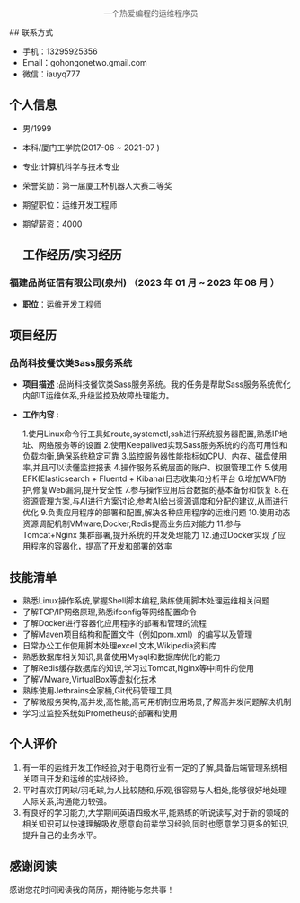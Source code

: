 <p style="text-align:center;color:rgb(93,93,93)">一个热爱编程的运维程序员 </p>
##   联系方式

- 手机：13295925356
- Email：gohongonetwo.gmail.com
- 微信：iauyq777

## 个人信息

- 男/1999
- 本科/厦门工学院(2017-06 ~ 2021-07 )
-  专业:计算机科学与技术专业
-  荣誉奖励：第一届厦工杯机器人大赛二等奖
- 期望职位：运维开发工程师
- 期望薪资：4000

  ## 工作经历/实习经历

### 福建品尚征信有限公司(泉州) （2023 年 01 月 ~ 2023 年 08 月 ）

- **职位**：运维开发工程师

## 项目经历

### 品尚科技餐饮类Sass服务系统

- **项目描述** :品尚科技餐饮类Sass服务系统。我的任务是帮助Sass服务系统优化内部IT运维体系,升级监控及故障处理能力。

- **工作内容** :

  1.使用Linux命令行工具如route,systemctl,ssh进行系统服务器配置,熟悉IP地址、网络服务等的设置
  2.使用Keepalived实现Sass服务系统的的高可用性和负载均衡,确保系统稳定可靠
  3.监控服务器性能指标如CPU、内存、磁盘使用率,并且可以读懂监控报表
  4.操作服务系统层面的账户、权限管理工作
  5.使用EFK(Elasticsearch + Fluentd + Kibana)日志收集和分析平台
  6.增加WAF防护,修复Web漏洞,提升安全性 
  7.参与操作应用后台数据的基本备份和恢复 
  8.在资源管理方案,与AI进行方案讨论,参考AI给出资源调度和分配的建议,从而进行优化 
  9.负责应用程序的部署和配置,解决各种应用程序的运维问题
  10.使用动态资源调配机制VMware,Docker,Redis提高业务应对能力
  11.参与Tomcat+Nginx 集群部署,提升系统的并发处理能力 
  12.通过Docker实现了应用程序的容器化，提高了开发和部署的效率

## 技能清单

- 熟悉Linux操作系统,掌握Shell脚本编程,熟练使用脚本处理运维相关问题
- 了解TCP/IP网络原理,熟悉ifconfig等网络配置命令
- 了解Docker进行容器化应用程序的部署和管理的流程
- 了解Maven项目结构和配置文件（例如pom.xml）的编写以及管理
- 日常办公工作使用脚本处理excel 文本,Wikipedia资料库
- 熟悉数据库相关知识,具备使用Mysql和数据库优化的能力
- 了解Redis缓存数据库的知识,学习过Tomcat,Nginx等中间件的使用
- 了解VMware,VirtualBox等虚拟化技术
- 熟练使用Jetbrains全家桶,Git代码管理工具
- 了解微服务架构,高并发,高性能,高可用机制应用场景,了解高并发问题解决机制
- 学习过监控系统如Prometheus的部署和使用

## 个人评价

1. 有一年的运维开发工作经验,对于电商行业有一定的了解,具备后端管理系统相关项目开发和运维的实战经验。
2. 平时喜欢打网球/羽毛球,为人比较随和,乐观,很容易与人相处,能够很好地处理人际关系,沟通能力较强。
3. 有良好的学习能力,大学期间英语四级水平,能熟练的听说读写,对于新的领域的相关知识可以快速理解吸收,愿意向前辈学习经验,同时也愿意学习更多的知识,提升自己的业务水平。

## 感谢阅读

感谢您花时间阅读我的简历，期待能与您共事！